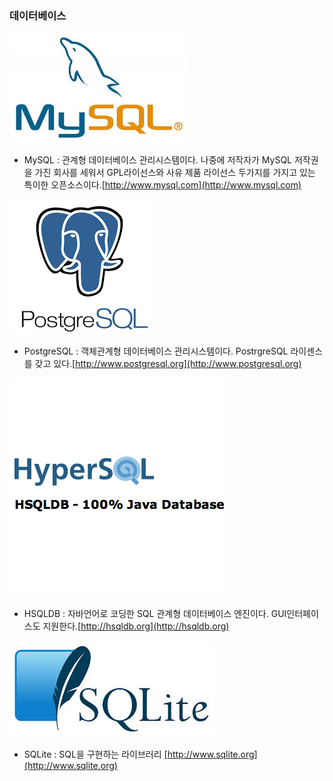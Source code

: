 ### 데이터베이스

![](/assets/mysql.jpg)

* MySQL : 관계형 데이터베이스 관리시스템이다. 나중에 저작자가 MySQL 저작권을 가진 회사를 세워서 GPL라이선스와 사유 제품 라이선스 두가지를 가지고 있는 특이한 오픈소스이다.[http://www.mysql.com](http://www.mysql.com)

![](/assets/postgre.png)

* PostgreSQL : 객체관계형 데이터베이스 관리시스템이다. PostrgreSQL 라이센스를 갖고 있다.[http://www.postgresql.org](http://www.postgresql.org)

![](/assets/hysql.png)

* HSQLDB : 자바언어로 코딩한 SQL 관계형 데이터베이스 엔진이다. GUI인터페이스도 지원한다.[http://hsqldb.org](http://hsqldb.org)

![](/assets/sqlite.jpg)

* SQLite : SQL을 구현하는 라이브러리 [http://www.sqlite.org](http://www.sqlite.org)



